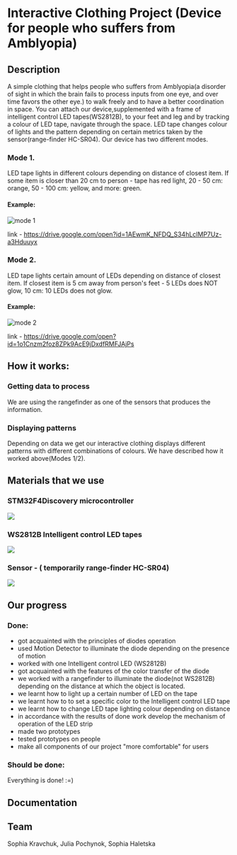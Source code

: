 # Interactive Clothing Project (Device for people who suffers from Amblyopia)

## Description
A simple clothing that helps people who suffers from Amblyopia(a disorder of sight in which the brain fails to process inputs from one eye, and over time favors the other eye.) to walk freely and to have a better coordination in space. You can attach our device,supplemented with a frame of intelligent control LED tapes(WS2812B),  to your feet and leg and by tracking a colour of LED tape, navigate through the space. LED tape changes colour of lights and the pattern depending on certain metrics taken by the sensor(range-finder HC-SR04).
Our device has two different modes.

### Mode 1.
LED tape lights in different colours depending on distance of closest item.
If some item is closer than 20 cm to person - tape has red light, 20 - 50 cm: orange, 50 - 100 cm: yellow, and more: green.

#### Example:
![mode 1](https://github.com/juliapochynok/interactive_clothing/blob/master/ezgif.com-gif-maker%20(1).gif?raw=true)


link - https://drive.google.com/open?id=1AEwmK_NFDQ_S34hLclMP7Uz-a3Hduuyx

### Mode 2.
LED tape lights certain amount of LEDs depending on distance of closest item.
If closest item is 5 cm away from person's feet - 5 LEDs does NOT glow, 10 cm: 10 LEDs does not glow.

#### Example:
![mode 2](https://drive.google.com/uc?export=view&id=10hJ_Z9r3TM70eM-V-LqvQk6w90dFBRcD)


link - https://drive.google.com/open?id=1o1Cnzm2foz8ZPk9AcE9jDxdfRMFJAjPs
## How it works:
### Getting data to process

We are using the rangefinder as one of the sensors that produces the information.

### Displaying patterns
Depending on data we get our interactive clothing displays different patterns with different combinations of colours. We have described how it worked above(Modes 1/2).

## Materials that we use

### STM32F4Discovery microcontroller
![](https://www.waveshare.com/img/devkit/STM32F4DISCOVERY/STM32F4DISCOVERY-5.jpg)

### WS2812B Intelligent control LED tapes
![](https://nettigo.eu/system/images/2203/original.JPG?1495546386)

### Sensor - ( temporarily range-finder HC-SR04)
![](https://uawest.com/image/cache/product_images/original_images/1829_0-700x700.jpg)

## Our progress
### Done:
- got acquainted with the principles of diodes operation
- used Motion Detector to illuminate the diode depending on the presence of motion
- worked with one Intelligent control LED (WS2812B)
- got acquainted with the features of the color transfer of the diode
- we worked with a rangefinder to illuminate the diode(not WS2812B) depending on the distance at which the object is located.
- we learnt how to light up a certain number of LED on the tape 
- we learnt how to  to set a specific color to the Intelligent control LED tape
- we learnt how to change LED tape lighting colour depending on distance
- in accordance with the results of done work develop the mechanism of operation of the LED strip
- made two prototypes
- tested prototypes on people
- make all components of our project "more comfortable" for users

### Should be done:
Everything is done! :=)


## Documentation

## Team
Sophia Kravchuk, Julia Pochynok, Sophia Haletska
